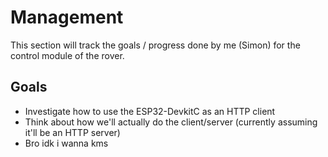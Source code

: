 Management
==========
This section will track the goals / progress done by me (Simon) for the control module of the rover.

Goals
-----
- Investigate how to use the ESP32-DevkitC as an HTTP client
- Think about how we'll actually do the client/server (currently assuming it'll be an HTTP server)
- Bro idk i wanna kms
